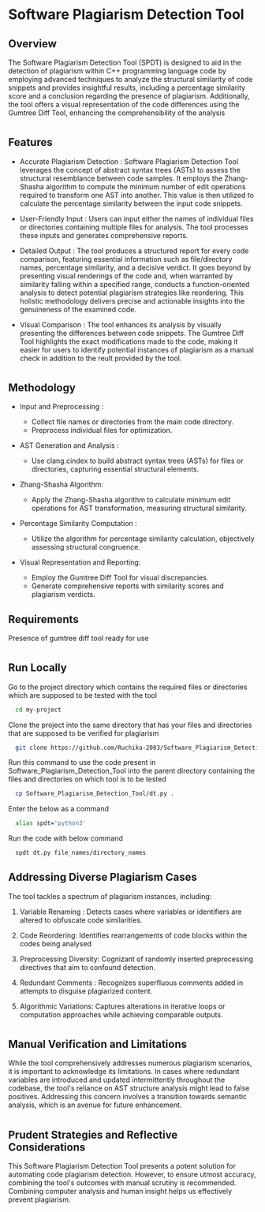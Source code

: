 
# Software Plagiarism Detection Tool

## Overview
The Software Plagiarism Detection Tool (SPDT) is designed to aid in the detection of plagiarism within C++ programming language code by employing advanced techniques to analyze the structural similarity of code snippets and provides insightful results, including a percentage similarity score and a conclusion regarding the presence of plagiarism. Additionally, the tool offers a visual representation of the code differences using the Gumtree Diff Tool, enhancing the comprehensibility of the analysis

#
## Features
- Accurate Plagiarism Detection :
Software Plagiarism Detection Tool leverages the concept of abstract syntax trees (ASTs) to assess the structural resemblance between code samples. It employs the Zhang-Shasha algorithm to compute the minimum number of edit operations required to transform one AST into another. This value is then utilized to calculate the percentage similarity between the input code snippets.

- User-Friendly Input :
Users can input either the names of individual files or directories containing multiple files for analysis. The tool processes these inputs and generates comprehensive reports.

- Detailed Output :
The tool produces a structured report for every code comparison, featuring essential information such as file/directory names, percentage similarity, and a decisive verdict. It goes beyond by presenting visual renderings of the code and, when warranted by similarity falling within a specified range, conducts a function-oriented analysis to detect potential plagiarism strategies like reordering. This holistic methodology delivers precise and actionable insights into the genuineness of the examined code.

- Visual Comparison :
The tool enhances its analysis by visually presenting the differences between code snippets. The Gumtree Diff Tool highlights the exact modifications made to the code, making it easier for users to identify potential instances of plagiarism as a manual check in addition to the reult provided by the tool.

# 
## Methodology
-  Input and Preprocessing :
    - Collect file names or directories from the main code directory.
    -  Preprocess individual files for optimization.

-  AST Generation and Analysis :
    - Use clang.cindex to build abstract syntax trees (ASTs) for files or directories, capturing essential structural elements.

-  Zhang-Shasha Algorithm:
    -  Apply the Zhang-Shasha algorithm to calculate minimum edit operations for AST transformation, measuring structural similarity.

-  Percentage Similarity Computation :
    - Utilize the algorithm for percentage similarity calculation, objectively assessing structural congruence.

-  Visual Representation and Reporting: 
    - Employ the Gumtree Diff Tool for visual discrepancies.
    - Generate comprehensive reports with similarity scores and plagiarism verdicts.


## Requirements

Presence of gumtree diff tool ready for use

#


## Run Locally
Go to the project directory which contains the required files or directories which are supposed to be tested with the tool

```bash
  cd my-project
```

Clone the project into the same directory that has your files and directories that are supposed to be verified for plagiarism

```bash
  git clone https://github.com/Ruchika-2003/Software_Plagiarism_Detection_Tool.git
```

Run this command to use the code present in Software_Plagiarism_Detection_Tool into the parent directory containing the files and directories on which tool is to be tested

```bash
  cp Software_Plagiarism_Detection_Tool/dt.py .
```


Enter the below as a command

```bash
  alias spdt='python3'
```

Run the code with below command

```bash
  spdt dt.py file_names/directory_names
```



## Addressing Diverse Plagiarism Cases


The tool tackles a spectrum of plagiarism instances, including:

  1. Variable Renaming : 
    Detects cases where variables or identifiers are altered to obfuscate code similarities.

  2. Code Reordering: 
    Identifies rearrangements of code blocks within the codes being analysed

  3. Preprocessing Diversity: 
    Cognizant of randomly inserted preprocessing directives that aim to confound detection.

  4. Redundant Comments : 
    Recognizes superfluous comments added in attempts to disguise plagiarized content.

  5. Algorithmic Variations: 
    Captures alterations in iterative loops or computation approaches while achieving comparable outputs.

# 
## Manual Verification and Limitations

While the tool comprehensively addresses numerous plagiarism scenarios, it is important to acknowledge its limitations. In cases where redundant variables are introduced and updated intermittently throughout the codebase, the tool's reliance on AST structure analysis might lead to false positives. Addressing this concern involves a transition towards semantic analysis, which is an avenue for future enhancement.
# 

## Prudent Strategies and Reflective Considerations

This Software Plagiarism Detection Tool presents a potent solution for automating code plagiarism detection. However, to ensure utmost accuracy, combining the tool's outcomes with manual scrutiny is recommended. Combining computer analysis and human insight helps us effectively prevent plagiarism.







